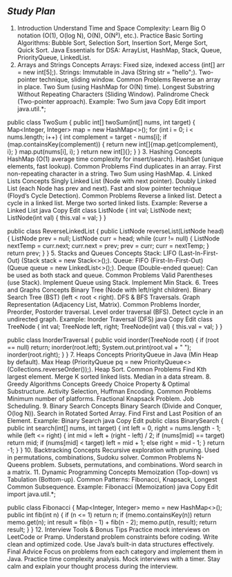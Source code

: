 ## *Study Plan*

1. Introduction
Understand Time and Space Complexity: Learn Big O notation (O(1), O(log N), O(N), O(N²), etc.).
Practice Basic Sorting Algorithms: Bubble Sort, Selection Sort, Insertion Sort, Merge Sort, Quick Sort.
Java Essentials for DSA: ArrayList, HashMap, Stack, Queue, PriorityQueue, LinkedList.
2. Arrays and Strings
Concepts
Arrays: Fixed size, indexed access (int[] arr = new int[5];).
Strings: Immutable in Java (String str = "hello";).
Two-pointer technique, sliding window.
Common Problems
Reverse an array in place.
Two Sum (using HashMap for O(N) time).
Longest Substring Without Repeating Characters (Sliding Window).
Palindrome Check (Two-pointer approach).
Example: Two Sum
java
Copy
Edit
import java.util.*;

public class TwoSum {
    public int[] twoSum(int[] nums, int target) {
        Map<Integer, Integer> map = new HashMap<>();
        for (int i = 0; i < nums.length; i++) {
            int complement = target - nums[i];
            if (map.containsKey(complement)) {
                return new int[]{map.get(complement), i};
            }
            map.put(nums[i], i);
        }
        return new int[]{};
    }
}
3. Hashing
Concepts
HashMap (O(1) average time complexity for insert/search).
HashSet (unique elements, fast lookup).
Common Problems
Find duplicates in an array.
First non-repeating character in a string.
Two Sum using HashMap.
4. Linked Lists
Concepts
Singly Linked List (Node with next pointer).
Doubly Linked List (each Node has prev and next).
Fast and slow pointer technique (Floyd’s Cycle Detection).
Common Problems
Reverse a linked list.
Detect a cycle in a linked list.
Merge two sorted linked lists.
Example: Reverse a Linked List
java
Copy
Edit
class ListNode {
    int val;
    ListNode next;
    ListNode(int val) { this.val = val; }
}

public class ReverseLinkedList {
    public ListNode reverseList(ListNode head) {
        ListNode prev = null;
        ListNode curr = head;
        while (curr != null) {
            ListNode nextTemp = curr.next;
            curr.next = prev;
            prev = curr;
            curr = nextTemp;
        }
        return prev;
    }
}
5. Stacks and Queues
Concepts
Stack: LIFO (Last-In-First-Out) (Stack<Integer> stack = new Stack<>();).
Queue: FIFO (First-In-First-Out) (Queue<Integer> queue = new LinkedList<>();).
Deque (Double-ended queue): Can be used as both stack and queue.
Common Problems
Valid Parentheses (use Stack).
Implement Queue using Stack.
Implement Min Stack.
6. Trees and Graphs
Concepts
Binary Tree (Node with left/right children).
Binary Search Tree (BST) (left < root < right).
DFS & BFS Traversals.
Graph Representation (Adjacency List, Matrix).
Common Problems
Inorder, Preorder, Postorder traversal.
Level order traversal (BFS).
Detect cycle in an undirected graph.
Example: Inorder Traversal (DFS)
java
Copy
Edit
class TreeNode {
    int val;
    TreeNode left, right;
    TreeNode(int val) { this.val = val; }
}

public class InorderTraversal {
    public void inorder(TreeNode root) {
        if (root == null) return;
        inorder(root.left);
        System.out.print(root.val + " ");
        inorder(root.right);
    }
}
7. Heaps
Concepts
PriorityQueue in Java (Min Heap by default).
Max Heap (PriorityQueue<Integer> pq = new PriorityQueue<>(Collections.reverseOrder());).
Heap Sort.
Common Problems
Find Kth largest element.
Merge K sorted linked lists.
Median in a data stream.
8. Greedy Algorithms
Concepts
Greedy Choice Property & Optimal Substructure.
Activity Selection, Huffman Encoding.
Common Problems
Minimum number of platforms.
Fractional Knapsack Problem.
Job Scheduling.
9. Binary Search
Concepts
Binary Search (Divide and Conquer, O(log N)).
Search in Rotated Sorted Array.
Find First and Last Position of an Element.
Example: Binary Search
java
Copy
Edit
public class BinarySearch {
    public int search(int[] nums, int target) {
        int left = 0, right = nums.length - 1;
        while (left <= right) {
            int mid = left + (right - left) / 2;
            if (nums[mid] == target) return mid;
            if (nums[mid] < target) left = mid + 1;
            else right = mid - 1;
        }
        return -1;
    }
}
10. Backtracking
Concepts
Recursive exploration with pruning.
Used in permutations, combinations, Sudoku solver.
Common Problems
N-Queens problem.
Subsets, permutations, and combinations.
Word search in a matrix.
11. Dynamic Programming
Concepts
Memoization (Top-down) vs Tabulation (Bottom-up).
Common Patterns: Fibonacci, Knapsack, Longest Common Subsequence.
Example: Fibonacci (Memoization)
java
Copy
Edit
import java.util.*;

public class Fibonacci {
    Map<Integer, Integer> memo = new HashMap<>();
    public int fib(int n) {
        if (n <= 1) return n;
        if (memo.containsKey(n)) return memo.get(n);
        int result = fib(n - 1) + fib(n - 2);
        memo.put(n, result);
        return result;
    }
}
12. Interview Tools & Bonus
Tips
Practice mock interviews on LeetCode or Pramp.
Understand problem constraints before coding.
Write clean and optimized code.
Use Java’s built-in data structures effectively.
Final Advice
Focus on problems from each category and implement them in Java.
Practice time complexity analysis.
Mock interviews with a timer.
Stay calm and explain your thought process during the interview.
